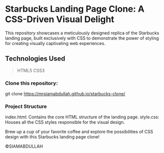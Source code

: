 # Starbucks Landing Page Clone: A CSS-Driven Visual Delight

This repository showcases a meticulously designed replica of the Starbucks landing page, built exclusively with CSS to demonstrate the power of styling for creating visually captivating web experiences.

## Technologies Used
> HTML5
> CSS3

### Clone this repository:
git clone https://mrsiamabdullah.github.io/starbucks-clone/

### Project Structure
index.html: Contains the core HTML structure of the landing page.
style.css: Houses all the CSS styles responsible for the visual design.

Brew up a cup of your favorite coffee and explore the possibilities of CSS design with this Starbucks landing page clone!



©SIAMABDULLAH
